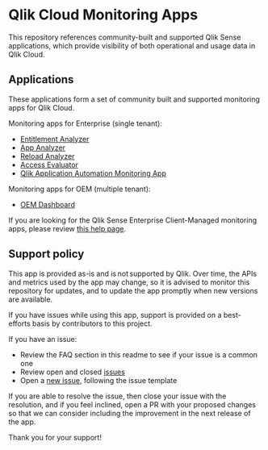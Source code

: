 # Qlik Cloud Monitoring Apps

This repository references community-built and supported Qlik Sense applications, which provide visibility of both operational and usage data in Qlik Cloud.

## Applications

These applications form a set of community built and supported monitoring apps
for Qlik Cloud.

Monitoring apps for Enterprise (single tenant):

* [Entitlement Analyzer](https://community.qlik.com/t5/Support-Updates/Latest-Version-of-Entitlement-Analyzer-for-Qlik-Sense-Enterprise/ba-p/1817404)
* [App Analyzer](https://community.qlik.com/t5/Support-Updates/The-App-Analyzer-for-Qlik-SaaS-customers-is-available-NOW/ba-p/1734927)
* [Reload Analyzer](https://community.qlik.com/t5/Support-Updates/The-Reload-Analyzer-for-Qlik-SaaS-customers-is-available-NOW/ba-p/1826163)
* [Access Evaluator](https://community.qlik.com/t5/Support-Updates/New-Monitoring-App-for-Qlik-Cloud-Access-Evaluator/ba-p/1954291)
* [Qlik Application Automation Monitoring App](https://community.qlik.com/t5/Official-Support-Articles/How-to-automation-monitoring-app-for-tenant-admins-with-Qlik/ta-p/2025392)

Monitoring apps for OEM (multiple tenant):

* [OEM Dashboard](https://community.qlik.com/t5/Support-Updates/OEM-Dashboard-Qlik-Cloud-Application-Developed/ba-p/1994719)

If you are looking for the Qlik Sense Enterprise Client-Managed monitoring apps,
please review [this help page](https://help.qlik.com/en-US/sense-admin/latest/Subsystems/DeployAdministerQSE/Content/Sense_DeployAdminister/QSEoW/Administer_QSEoW/Monitoring_QSEoW/Monitor-Qlik-Sense-site.htm).

## Support policy

This app is provided as-is and is not supported by Qlik. Over time, the APIs and
metrics used by the app may change, so it is advised to monitor this repository
for updates, and to update the app promptly when new versions are available.

If you have issues while using this app, support is provided on a best-efforts
basis by contributors to this project.

If you have an issue:

* Review the FAQ section in this readme to see if your issue is a common one
* Review open and closed [issues](/issues)
* Open a [new issue](/issues/new), following the issue template

If you are able to resolve the issue, then close your issue with the resolution,
and if you feel inclined, open a PR with your proposed changes so that we can
consider including the improvement in the next release of the app.

Thank you for your support!
